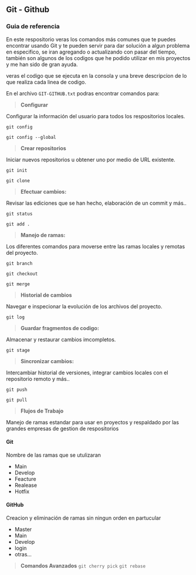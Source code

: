 ## Git  - Github
### Guia de referencia 

En este respositorio veras los comandos más comunes que te puedes encontrar usando Git y te pueden servir para dar solución a algun problema en especifico, se iran agregando o actualizando con pasar del tiempo, también son algunos de los codigos que he podido utilizar en mis proyectos y me han sido de gran ayuda. 

veras el codigo que se ejecuta en la consola  y una breve descripcion de lo que realiza cada linea de codigo. 

En el archivo `GIT-GITHUB.txt` podras encontrar comandos para:

> **Configurar**

Configurar la información del usuario para todos los respositorios locales. 

`git config`

`git config --global`

> **Crear repositorios**

Iniciar nuevos repositorios u obtener uno por medio de URL existente.

`git init`

`git clone`

> **Efectuar cambios:**

Revisar las ediciones que se han hecho, elaboración de un commit y más..

`git status `

`git add . `

> **Manejo de ramas:**

Los diferentes comandos para moverse entre las ramas locales y remotas del proyecto. 

`git branch `

`git checkout`

`git merge`


> **Historial de cambios**

Navegar e inspecionar la evolución de los archivos del proyecto. 

`git log `

> **Guardar fragmentos de codigo:**

Almacenar y restaurar cambios imcompletos.

`git stage`


> **Sincronizar cambios:**

Intercambiar historial de versiones, integrar cambios locales con el repositorio remoto y más..

`git push `

`git pull`

> **Flujos de Trabajo**

Manejo  de ramas estandar para usar en proyectos y respaldado por las grandes empresas de gestion de respositorios

#### Git 
Nombre de las ramas que se utulizaran
- Main 
- Develop
- Feacture 
- Realease
- Hotfix

#### GitHub 
Creacion y eliminación de ramas sin ningun orden en partucular
- Master 
- Main
- Develop 
- login 
- otras...


> **Comandos Avanzados**
`git cherry pick`
`git rebase` 



